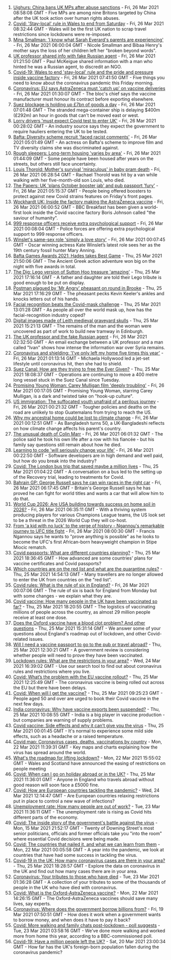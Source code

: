 1. [Uighurs: China bans UK MPs after abuse sanctions](https://www.bbc.co.uk/news/uk-56532569) - Fri, 26 Mar 2021 08:58:08 GMT - Five MPs are among nine Britons targeted by China after the UK took action over human rights abuses.
2. [Covid: 'Stay-local' rule in Wales to end from Saturday](https://www.bbc.co.uk/news/uk-wales-politics-56522989) - Fri, 26 Mar 2021 08:32:44 GMT - Wales will be the first UK nation to scrap travel restrictions since lockdowns were re-imposed.
3. [Mina Smallman: 'I know what Sarah Everard's parents are experiencing'](https://www.bbc.co.uk/news/uk-56450969) - Fri, 26 Mar 2021 06:00:04 GMT - Nicole Smallman and Bibaa Henry's mother says the loss of her children left her "broken beyond words".
4. [UK professor shared info with fake Russian agent](https://www.bbc.co.uk/news/uk-56525694) - Fri, 26 Mar 2021 01:21:50 GMT - Paul McKeigue shared information with a man who hinted he was a Russian agent, to discredit an NGO.
5. [Covid-19: Wales to end 'stay-local' rule and the pride and pressure inside vaccine factory](https://www.bbc.co.uk/news/uk-56531597) - Fri, 26 Mar 2021 07:41:50 GMT - Five things you need to know about the coronavirus pandemic this Friday morning.
6. [Coronavirus: EU says AstraZeneca must 'catch up' on vaccine deliveries](https://www.bbc.co.uk/news/world-europe-56529868) - Fri, 26 Mar 2021 01:30:07 GMT - The bloc's chief says the vaccine manufacturer must honour its contract before exporting elsewhere.
7. [Suez blockage is holding up £7bn of goods a day](https://www.bbc.co.uk/news/business-56533250) - Fri, 26 Mar 2021 07:01:48 GMT - The stranded mega-container ship is delaying $400m (£292m) an hour in goods that can't be moved east or west.
8. [Lorry drivers 'must expect Covid test to enter UK'](https://www.bbc.co.uk/news/business-56531330) - Fri, 26 Mar 2021 00:28:02 GMT - An industry source says they expect the government to require hauliers entering the UK to be tested.
9. [Bafta: Diversity scheme recruit 'faced racist comments'](https://www.bbc.co.uk/news/entertainment-arts-56524511) - Fri, 26 Mar 2021 05:01:49 GMT - An actress on Bafta's scheme to improve film and TV diversity claims she was discriminated against.
10. [Rough sleepers: Long-term housing 'varies by area'](https://www.bbc.co.uk/news/uk-56510107) - Fri, 26 Mar 2021 01:44:09 GMT - Some people have been housed after years on the streets, but others still face uncertainty.
11. [Louis Thorold: Mother's survival 'miraculous' in baby pram death](https://www.bbc.co.uk/news/uk-england-cambridgeshire-56523274) - Fri, 26 Mar 2021 06:28:54 GMT - Rachael Thorold was hit by a van while walking with her five-month-old son Louis, who died.
12. [The Papers: UK 'plans October booster jab' and pub passport 'fury'](https://www.bbc.co.uk/news/blogs-the-papers-56531927) - Fri, 26 Mar 2021 05:15:37 GMT - People being offered boosters to protect against new Covid strains features on Friday's front pages.
13. [Wockhardt UK: Inside the factory making the AstraZeneca vaccine](https://www.bbc.co.uk/news/uk-56450968) - Fri, 26 Mar 2021 06:00:52 GMT - BBC Breakfast has been given a world-first look inside the Covid vaccine factory Boris Johnson called "the saviour of humanity".
14. [999 response officers receive extra psychological support](https://www.bbc.co.uk/news/uk-56450962) - Fri, 26 Mar 2021 00:08:04 GMT - Police forces are offering extra psychological support to 999 response officers.
15. [Winslet's same-sex role 'simply a love story'](https://www.bbc.co.uk/news/entertainment-arts-56526588) - Fri, 26 Mar 2021 00:07:45 GMT - Oscar winning actress Kate Winslet’s latest role sees her as the 19th century fossil hunter Mary Anning.
16. [Bafta Games Awards 2021: Hades takes Best Game](https://www.bbc.co.uk/news/newsbeat-56528581) - Thu, 25 Mar 2021 21:50:06 GMT - The Ancient Greek action adventure won big on the night with five awards in total.
17. [The Dig: Lego version of Sutton Hoo treasure 'amazing'](https://www.bbc.co.uk/news/uk-england-suffolk-56523779) - Thu, 25 Mar 2021 17:16:14 GMT - A father and daughter are told their Lego tribute is good enough to be put on display.
18. [Postman plagued by 'Mr Angry' pheasant on round in Brooke](https://www.bbc.co.uk/news/uk-england-norfolk-56530133) - Thu, 25 Mar 2021 17:16:29 GMT - The pheasant pecks Kevin Keeler's ankles and knocks letters out of his hands.
19. [Facial recognition beats the Covid-mask challenge](https://www.bbc.co.uk/news/technology-56517033) - Thu, 25 Mar 2021 13:01:28 GMT - As people all over the world mask up, how has the facial-recognition industry coped?
20. [Digital images made of Leith medieval graveyard skulls](https://www.bbc.co.uk/news/uk-scotland-edinburgh-east-fife-56523810) - Thu, 25 Mar 2021 15:21:13 GMT - The remains of the man and the woman were uncovered as part of work to build new tramway in Edinburgh.
21. [The UK professor and the fake Russian agent](https://www.bbc.co.uk/news/stories-56524550) - Fri, 26 Mar 2021 02:32:50 GMT - An email exchange between a UK professor and a man called "Ivan" shows how intense the information war over Syria remains.
22. [Coronavirus and shielding: 'I've only left my home five times this year'](https://www.bbc.co.uk/news/disability-56432952) - Fri, 26 Mar 2021 01:13:14 GMT - Michaela Hollywood led a jet-set lifestyle until coronavirus hit, then she had to shield.
23. [Suez Canal: How are they trying to free the Ever Given?](https://www.bbc.co.uk/news/56523659) - Thu, 25 Mar 2021 18:08:37 GMT - Operations are continuing to move a 400 metre long vessel stuck in the Suez Canal since Tuesday.
24. [Promising Young Woman: Carey Mulligan film 'deeply troubling'](https://www.bbc.co.uk/news/entertainment-arts-55735428) - Fri, 26 Mar 2021 00:17:05 GMT - Promising Young Woman, starring Carey Mulligan, is a dark and twisted take on "hook-up culture".
25. [US immigration: The suffocated youth unafraid of a perilous journey](https://www.bbc.co.uk/news/world-latin-america-56260568) - Fri, 26 Mar 2021 00:21:32 GMT - Tougher policies and deaths on the road are unlikely to stop Guatemalans from trying to reach the US.
26. [Why my ancestral home could be lost to climate change](https://www.bbc.co.uk/news/world-asia-56485667) - Fri, 26 Mar 2021 00:12:51 GMT - As Bangladesh turns 50, a UK-Bangladeshi reflects on how climate change affects his parent's country.
27. [The unusual death of Colin Marr](https://www.bbc.co.uk/news/uk-scotland-56174584) - Fri, 26 Mar 2021 06:01:32 GMT - The police said he took his own life after a row with his fiancée - but his family say questions still remain about how he died.
28. [Learning to code 'will seriously change your life'](https://www.bbc.co.uk/news/business-56194958) - Fri, 26 Mar 2021 00:22:50 GMT - Software developers are in high demand and well paid, but how do you break into the industry?
29. [Covid: The London bus trip that saved maybe a million lives](https://www.bbc.co.uk/news/health-56508369) - Thu, 25 Mar 2021 01:04:22 GMT - A conversation on a bus led to the setting up of the Recovery trial, leading to treatments for Covid.
30. [Bahrain GP: George Russell says he can win races in the right car](https://www.bbc.co.uk/sport/formula1/56530556) - Fri, 26 Mar 2021 06:17:45 GMT - Britain's George Russell says he has proved he can fight for world titles and wants a car that will allow him to do that.
31. [World Cup 2026: Are USA building towards success on home soil in 2026?](https://www.bbc.co.uk/sport/football/56387717) - Fri, 26 Mar 2021 06:35:11 GMT - With a thriving system producing players for various Champions League teams, the US look set to be a threat in the 2026 World Cup they will co-host.
32. [From 'a kid with no luck' to the verge of history - Ngannou's remarkable journey to UFC title fight](https://www.bbc.co.uk/sport/mixed-martial-arts/56513077) - Fri, 26 Mar 2021 08:00:30 GMT - Francis Ngannou says he wants to "prove anything is possible" as he looks to become the UFC's first African-born heavyweight champion in Stipe Miocic rematch.
33. [Covid passports: What are different countries planning?](https://www.bbc.co.uk/news/world-europe-56522408) - Thu, 25 Mar 2021 18:36:45 GMT - How advanced are some countries' plans for vaccine certificates and Covid passports?
34. [Which countries are on the red list and what are the quarantine rules?](https://www.bbc.co.uk/news/explainers-52544307) - Thu, 25 Mar 2021 14:54:13 GMT - Many travellers are no longer allowed to enter the UK from countries on the "red list".
35. [Covid rules: What is the rule of six in England?](https://www.bbc.co.uk/news/health-56526587) - Fri, 26 Mar 2021 00:07:06 GMT - The rule of six is back for England from Monday but with some changes - we explain what they are.
36. [Covid vaccine: How many people in the UK have been vaccinated so far?](https://www.bbc.co.uk/news/health-55274833) - Thu, 25 Mar 2021 18:20:55 GMT - The logistics of vaccinating millions of people across the country, as almost 29 million people receive at least one dose.
37. [Does the Oxford vaccine have a blood clot problem? And other questions](https://www.bbc.co.uk/news/world-asia-china-51176409) - Thu, 25 Mar 2021 15:31:14 GMT - We answer some of your questions about England's roadmap out of lockdown, and other Covid-related issues.
38. [Will I need a vaccine passport to go to the pub or travel abroad?](https://www.bbc.co.uk/news/explainers-55718553) - Thu, 25 Mar 2021 12:30:21 GMT - A government review is considering whether people will need to prove they have been vaccinated.
39. [Lockdown rules: What are the restrictions in your area?](https://www.bbc.co.uk/news/uk-54373904) - Wed, 24 Mar 2021 16:39:02 GMT - Use our search tool to find out about coronavirus rules and restrictions where you live.
40. [Covid: What’s the problem with the EU vaccine rollout?](https://www.bbc.co.uk/news/explainers-52380823) - Thu, 25 Mar 2021 12:25:49 GMT - The coronavirus vaccine is being rolled out across the EU but there have been delays.
41. [Covid: When will I get the vaccine?](https://www.bbc.co.uk/news/health-55045639) - Thu, 25 Mar 2021 09:25:23 GMT - People aged 50 and over are urged to book their Covid vaccine in the next few days.
42. [India coronavirus: Why have vaccine exports been suspended?](https://www.bbc.co.uk/news/world-asia-india-55571793) - Thu, 25 Mar 2021 10:08:55 GMT - India is a big player in vaccine production - but companies are warning of supply problems.
43. [Covid vaccine: Side effects and why it can’t give you the virus](https://www.bbc.co.uk/news/health-56437270) - Thu, 25 Mar 2021 00:01:45 GMT - It's normal to experience some mild side effects, such as a headache or a raised temperature.
44. [Covid map: Coronavirus cases, deaths, vaccinations by country](https://www.bbc.co.uk/news/world-51235105) - Mon, 22 Mar 2021 11:39:31 GMT - Key maps and charts explaining how the virus has spread around the world.
45. [What's the roadmap for lifting lockdown?](https://www.bbc.co.uk/news/explainers-52530518) - Mon, 22 Mar 2021 15:55:02 GMT - Wales and Scotland have announced the easing of restrictions on people meeting
46. [Covid: When can I go on holiday abroad or in the UK?](https://www.bbc.co.uk/news/explainers-52646738) - Thu, 25 Mar 2021 11:36:01 GMT - Anyone in England who travels abroad without good reason will soon face a £5000 fine.
47. [Covid: How are European countries tackling the pandemic?](https://www.bbc.co.uk/news/explainers-53640249) - Wed, 24 Mar 2021 12:14:47 GMT - Are European countries relaxing restrictions put in place to control a new wave of infections?
48. [Unemployment rate: How many people are out of work?](https://www.bbc.co.uk/news/business-52660591) - Tue, 23 Mar 2021 11:36:11 GMT - The unemployment rate is rising as Covid hits different parts of the economy.
49. [Covid: The inside story of the government's battle against the virus](https://www.bbc.co.uk/news/uk-politics-56361599) - Mon, 15 Mar 2021 21:52:17 GMT - Twenty of Downing Street's most senior politicians, officials and former officials take you "into the room" where essential Covid decisions were being made.
50. [Covid: The countries that nailed it, and what we can learn from them](https://www.bbc.co.uk/news/uk-56455030) - Mon, 22 Mar 2021 00:05:58 GMT - A year into the pandemic, we look at countries that have had some success in tackling the virus.
51. [Covid-19 in the UK: How many coronavirus cases are there in your area?](https://www.bbc.co.uk/news/uk-51768274) - Thu, 25 Mar 2021 18:28:57 GMT - Explore the data on coronavirus in the UK and find out how many cases there are in your area.
52. [Coronavirus: Your tributes to those who have died](https://www.bbc.co.uk/news/uk-52676411) - Tue, 23 Mar 2021 01:36:28 GMT - A collection of your tributes to some of the thousands of people in the UK who have died with coronavirus.
53. [Covid: What is the Oxford-AstraZeneca vaccine?](https://www.bbc.co.uk/news/health-55302595) - Mon, 22 Mar 2021 14:26:15 GMT - The Oxford-AstraZeneca vaccines should save many lives, say experts.
54. [Coronavirus: Where does the government borrow billions from?](https://www.bbc.co.uk/news/business-50504151) - Fri, 19 Mar 2021 07:50:51 GMT - How does it work when a government wants to borrow money, and when does it have to pay it back?
55. [Covid: More walking and family chats post-lockdown - poll suggests](https://www.bbc.co.uk/news/uk-56490823) - Tue, 23 Mar 2021 03:58:16 GMT - We've done more walking and worked more from home this year, according to a BBC-commissioned poll.
56. [Covid-19: Have a million people left the UK?](https://www.bbc.co.uk/news/uk-56435100) - Sat, 20 Mar 2021 23:00:34 GMT - How far has the UK's foreign-born population fallen during the coronavirus pandemic?
